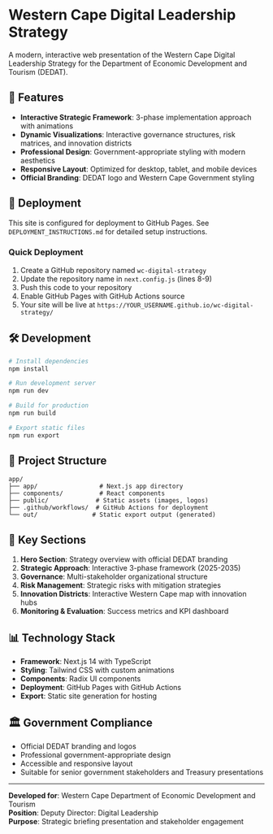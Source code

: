 
# Western Cape Digital Leadership Strategy

A modern, interactive web presentation of the Western Cape Digital Leadership Strategy for the Department of Economic Development and Tourism (DEDAT).

## 🎯 Features

- **Interactive Strategic Framework**: 3-phase implementation approach with animations
- **Dynamic Visualizations**: Interactive governance structures, risk matrices, and innovation districts
- **Professional Design**: Government-appropriate styling with modern aesthetics
- **Responsive Layout**: Optimized for desktop, tablet, and mobile devices
- **Official Branding**: DEDAT logo and Western Cape Government styling

## 🚀 Deployment

This site is configured for deployment to GitHub Pages. See `DEPLOYMENT_INSTRUCTIONS.md` for detailed setup instructions.

### Quick Deployment
1. Create a GitHub repository named `wc-digital-strategy`
2. Update the repository name in `next.config.js` (lines 8-9)
3. Push this code to your repository
4. Enable GitHub Pages with GitHub Actions source
5. Your site will be live at `https://YOUR_USERNAME.github.io/wc-digital-strategy/`

## 🛠️ Development

```bash
# Install dependencies
npm install

# Run development server
npm run dev

# Build for production
npm run build

# Export static files
npm run export
```

## 📁 Project Structure

```
app/
├── app/                 # Next.js app directory
├── components/          # React components
├── public/             # Static assets (images, logos)
├── .github/workflows/  # GitHub Actions for deployment
└── out/               # Static export output (generated)
```

## 🎨 Key Sections

1. **Hero Section**: Strategy overview with official DEDAT branding
2. **Strategic Approach**: Interactive 3-phase framework (2025-2035)
3. **Governance**: Multi-stakeholder organizational structure
4. **Risk Management**: Strategic risks with mitigation strategies
5. **Innovation Districts**: Interactive Western Cape map with innovation hubs
6. **Monitoring & Evaluation**: Success metrics and KPI dashboard

## 📊 Technology Stack

- **Framework**: Next.js 14 with TypeScript
- **Styling**: Tailwind CSS with custom animations
- **Components**: Radix UI components
- **Deployment**: GitHub Pages with GitHub Actions
- **Export**: Static site generation for hosting

## 🏛️ Government Compliance

- Official DEDAT branding and logos
- Professional government-appropriate design
- Accessible and responsive layout
- Suitable for senior government stakeholders and Treasury presentations

---

**Developed for**: Western Cape Department of Economic Development and Tourism  
**Position**: Deputy Director: Digital Leadership  
**Purpose**: Strategic briefing presentation and stakeholder engagement
